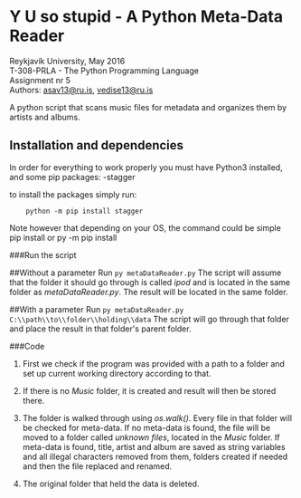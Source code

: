 ﻿# Y U so stupid - A Python Meta-Data Reader
Reykjavík University, May 2016<br>
T-308-PRLA - The Python Programming Language<br>
Assignment nr 5<br>
Authors: asav13@ru.is, vedise13@ru.is

A python script that scans music files for metadata and organizes them by artists and albums.

## Installation and dependencies

In order for everything to work properly you must have Python3 installed, and some pip packages:
-stagger

to install the packages simply run:
```
	python -m pip install stagger
```
Note however that depending on your OS, the command could be simple pip install <packagename> or py -m pip install <packagename>

###Run the script

##Without a parameter
Run
```py metaDataReader.py```
The script will assume that the folder it should go through is called *ipod* and is located in the same folder as *metaDataReader.py*. The result will be located in the same folder.

##With a parameter
Run
```py metaDataReader.py C:\\path\\to\\folder\\holding\\data```
The script will go through that folder and place the result in that folder's parent folder.


###Code
1. First we check if the program was provided with a path to a folder and set up current working directory according to that.

2. If there is no *Music* folder, it is created and result will then be stored there.

3. The folder is walked through using *os.walk()*. Every file in that folder will be checked for meta-data.
If no meta-data is found, the file will be moved to a folder called *unknown files*, located in the *Music* folder.
If meta-data is found, title, artist and album are saved as string variables and all illegal characters removed from them, folders created if needed and then the file replaced and renamed.

4. The original folder that held the data is deleted.
